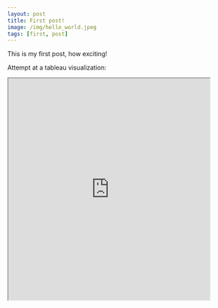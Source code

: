 ```yaml
---
layout: post
title: First post!
image: /img/hello_world.jpeg
tags: [first, post]
---
```


This is my first post, how exciting!

Attempt at a tableau visualization:

<style>
.responsive-wrap iframe{ max-width: 100%;}
</style>
<div class="responsive-wrap">
<!-- this is the embed code provided by Google -->
  <iframe src="https://public.tableau.com/views/USMeatConsumptionbyYear/MeatConsumptionDashboard?:showVizHome=no&:embed=true" width="90%" height="500"></iframe>
<!-- Google embed ends -->
</div>
